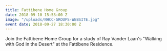 ```yaml
---
title: Fattibene Home Group
date: 2018-09-10 15:53:00 Z
image: "/uploads/NHCC-GROUPS-WEBSITE.jpg"
event date: 2018-09-27 18:30:00 Z
---
```


Join the Fattibene Home Group for a study of Ray Vander Laan's "Walking with God in the Desert" at the Fattibene Residence.